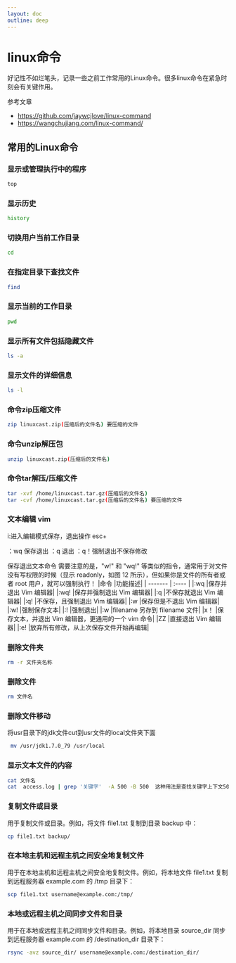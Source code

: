 ```yaml
---
layout: doc
outline: deep
---
```

# linux命令

​		好记性不如烂笔头，记录一些之前工作常用的Linux命令。很多linux命令在紧急时刻会有关键作用。

  参考文章
- https://github.com/jaywcjlove/linux-command
- https://wangchujiang.com/linux-command/
## 常用的Linux命令
### 显示或管理执行中的程序
```sh
top
```
### 显示历史
```sh
history
```
### 切换用户当前工作目录
```sh
cd
```
### 在指定目录下查找文件
```sh
find
```
### 显示当前的工作目录
```sh
pwd
```
### 显示所有文件包括隐藏文件
```sh
ls -a 
```
### 显示文件的详细信息
```sh
ls -l 
```
### 命令zip压缩文件
```sh
zip linuxcast.zip(压缩后的文件名) 要压缩的文件
```
### 命令unzip解压包
```sh
unzip linuxcast.zip(压缩后的文件名)
```
### 命令tar解压/压缩文件
```sh
tar -xvf /home/linuxcast.tar.gz(压缩后的文件名)
tar -cvf /home/linuxcast.tar.gz(压缩后的文件名) 要压缩的文件
```
### 文本编辑 vim
i:进入编辑模式保存，退出操作
esc+

：wq 保存退出
：q 退出
：q！强制退出不保存修改

保存退出文本命令
需要注意的是，"w!" 和 "wq!" 等类似的指令，通常用于对文件没有写权限的时候（显示 readonly，如图 12 所示），但如果你是文件的所有者或者 root 用户，就可以强制执行！
|命令	  |功能描述|
| ------- | :---- |
|:wq	  |保存并退出 Vim 编辑器|
|:wq!	  |保存并强制退出 Vim 编辑器|
|:q	    |不保存就退出 Vim 编辑器|
|:q!	  |不保存，且强制退出 Vim 编辑器|
|:w	    |保存但是不退出 Vim 编辑器|
|:w!	  |强制保存文本|
|:!   	|强制退出|
|:w     |filename	另存到 filename 文件|
|x！	  |保存文本，并退出 Vim 编辑器，更通用的一个 vim 命令|
|ZZ	    |直接退出 Vim 编辑器|
|:e!	  |放弃所有修改，从上次保存文件开始再编辑|
### 删除文件夹
```sh
rm -r 文件夹名称
```
### 删除文件
```sh
rm 文件名
```
### 删除文件移动
将usr目录下的jdk文件cut到usr文件的local文件夹下面
```sh
 mv /usr/jdk1.7.0_79 /usr/local
```
### 显示文本文件的内容
```sh
cat 文件名
cat  access.log | grep '关键字'  -A 500 -B 500  这种用法是查找关键字上下文500行
```
### 复制文件或目录
用于复制文件或目录。例如，将文件 file1.txt 复制到目录 backup 中：
```sh
cp file1.txt backup/
```
### 在本地主机和远程主机之间安全地复制文件
用于在本地主机和远程主机之间安全地复制文件。例如，将本地文件 file1.txt 复制到远程服务器 example.com 的 /tmp 目录下：
```sh
scp file1.txt username@example.com:/tmp/
```
### 本地或远程主机之间同步文件和目录
用于在本地或远程主机之间同步文件和目录。例如，将本地目录 source_dir 同步到远程服务器 example.com 的 /destination_dir 目录下：
```sh
rsync -avz source_dir/ username@example.com:/destination_dir/
```